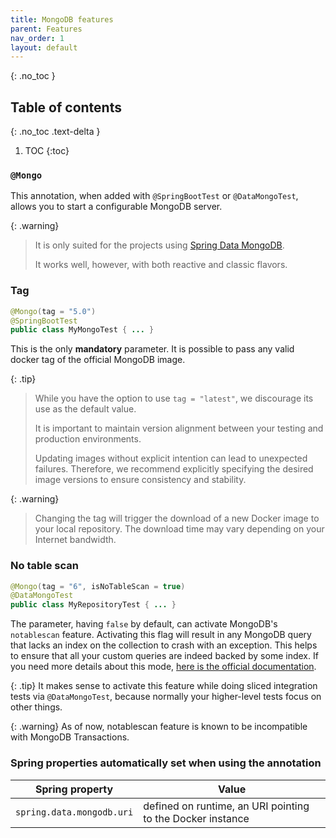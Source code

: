 ```yaml
---
title: MongoDB features
parent: Features
nav_order: 1
layout: default
---
```


{: .no_toc }

## Table of contents
{: .no_toc .text-delta }

1. TOC
{:toc}

### `@Mongo`

This annotation, when added with `@SpringBootTest` or `@DataMongoTest`, allows you to start a configurable MongoDB server.

{: .warning}
> It is only suited for the projects using [Spring Data MongoDB](https://docs.spring.io/spring-data/mongodb/docs/current/reference/html/).
>
> It works well, however, with both reactive and classic flavors.

### Tag

```java
@Mongo(tag = "5.0")
@SpringBootTest
public class MyMongoTest { ... }
```

This is the only **mandatory** parameter.
It is possible to pass any valid docker tag of the official MongoDB image.

{: .tip}
> While you have the option to use `tag = "latest"`, we discourage its use as the default value.
>
> It is important to maintain version alignment between your testing and production environments.
>
> Updating images without explicit intention can lead to unexpected failures.
> Therefore, we recommend explicitly specifying the desired image versions to ensure consistency and stability.

{: .warning}
> Changing the tag will trigger the download of a new Docker image to your local repository.
> The download time may vary depending on your Internet bandwidth.

### No table scan

```java
@Mongo(tag = "6", isNoTableScan = true)
@DataMongoTest
public class MyRepositoryTest { ... }
```

The parameter, having `false` by default, can activate MongoDB's `notablescan` feature.
Activating this flag will result in any MongoDB query that lacks an index on the collection to crash with an exception.
This helps to ensure that all your custom queries are indeed backed by some index.
If you need more details about this mode, [here is the official documentation](https://www.mongodb.com/docs/manual/reference/parameters/#mongodb-parameter-param.notablescan).

{: .tip}
It makes sense to activate this feature while doing sliced integration tests via `@DataMongoTest`, because normally your higher-level tests focus on other things.

{: .warning}
As of now, notablescan feature is known to be incompatible with MongoDB Transactions.

### Spring properties automatically set when using the annotation

| Spring property           | Value                                                      |
|---------------------------|------------------------------------------------------------|
| `spring.data.mongodb.uri` | defined on runtime, an URI pointing to the Docker instance |
